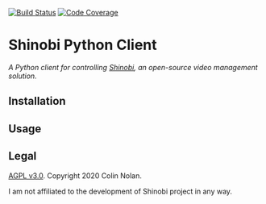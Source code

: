 [![Build Status](https://travis-ci.com/colin-nolan/python-shinobi.svg?branch=master)](https://travis-ci.com/colin-nolan/python-shinobi)
[![Code Coverage](https://codecov.io/gh/colin-nolan/python-shinobi/branch/master/graph/badge.svg)](https://codecov.io/gh/colin-nolan/python-shinobi)

# Shinobi Python Client
_A Python client for controlling [Shinobi](https://gitlab.com/Shinobi-Systems/Shinobi), an open-source video management 
solution._

## Installation


## Usage


## Legal
[AGPL v3.0](LICENSE.txt). Copyright 2020 Colin Nolan.

I am not affiliated to the development of Shinobi project in any way.
